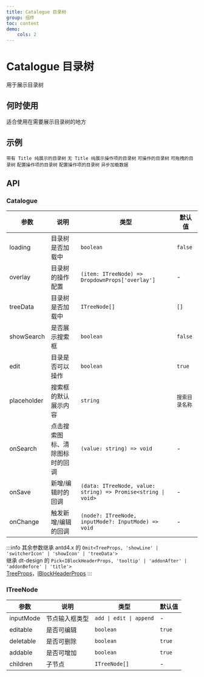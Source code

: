 ```yaml
---
title: Catalogue 目录树
group: 组件
toc: content
demo:
    cols: 2
---
```


# Catalogue 目录树

用于展示目录树

## 何时使用

适合使用在需要展示目录树的地方

## 示例

<code src="./demos/basic.tsx">带有 Title 纯展示的目录树</code>
<code src="./demos/simple.tsx">无 Title 纯展示操作项的目录树</code>
<code src="./demos/operator.tsx">可操作的目录树</code>
<code src="./demos/drag.tsx">可拖拽的目录树</code>
<code src="./demos/config.tsx">配置操作项的目录树</code>
<code src="./demos/tabs.tsx">配置操作项的目录树</code>
<code src="./demos/async.tsx">异步加载数据</code>

## API

### Catalogue

| 参数        | 说明                           | 类型                                                          | 默认值         |
| ----------- | ------------------------------ | ------------------------------------------------------------- | -------------- |
| loading     | 目录树是否加载中               | `boolean`                                                     | `false`        |
| overlay     | 目录树的操作配置               | `(item: ITreeNode) => DropdownProps['overlay']`               | -              |
| treeData    | 目录树是否加载中               | `ITreeNode[]`                                                 | `[]`           |
| showSearch  | 是否展示搜索框                 | `boolean`                                                     | `false`        |
| edit        | 目录是否可以操作               | `boolean`                                                     | `true`         |
| placeholder | 搜索框的默认展示内容           | `string`                                                      | `搜索目录名称` |
| onSearch    | 点击搜索图标、清除图标时的回调 | `(value: string) => void`                                     | -              |
| onSave      | 新增/编辑时的回调              | `(data: ITreeNode, value: string) => Promise<string \| void>` | -              |
| onChange    | 触发新增/编辑的回调            | `(node?: ITreeNode, inputMode?: InputMode) => void`           | -              |

:::info
其余参数继承 antd4.x 的 `Omit<TreeProps, 'showLine' | 'switcherIcon' | 'showIcon' | 'treeData'>`<br/>
继承 dt-design 的 `Pick<IBlockHeaderProps, 'tooltip' | 'addonAfter' | 'addonBefore' | 'title'>`<br/>
[TreeProps](https://ant.design/components/tree-cn#tree-props)，[IBlockHeaderProps](https://dtstack.github.io/dt-design/components/block-header#blockheader)
:::

### ITreeNode

| 参数      | 说明           | 类型                    | 默认值 |
| --------- | -------------- | ----------------------- | ------ |
| inputMode | 节点输入框类型 | `add \| edit \| append` | -      |
| editable  | 是否可编辑     | `boolean`               | `true` |
| deletable | 是否可删除     | `boolean`               | `true` |
| addable   | 是否可增加     | `boolean`               | `true` |
| children  | 子节点         | `ITreeNode[]`           | -      |
